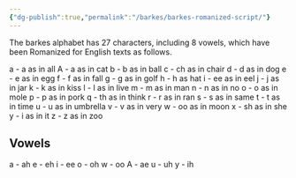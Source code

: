 ```yaml
---
{"dg-publish":true,"permalink":"/barkes/barkes-romanized-script/"}
---
```


The barkes alphabet has 27 characters, including 8 vowels, which have been Romanized for English texts as follows.

a - a as in all
A - a as in cat
b - b as in ball
c - ch as in chair
d - d as in dog
e - e as in egg
f - f as in fall
g - g as in golf
h - h as hat
i - ee as in eel
j - j as in jar
k - k as in kiss
l - l as in live
m - m as in man
n - n as in no
o - o as in mole
p - p as in pork
q - th as in think
r - r as in ran
s - s as in same
t - t as in time
u - u as in umbrella
v - v as in very
w - oo as in moon
x - sh as in she
y - i as in it
z - z as in zoo

## Vowels
a - ah
e - eh
i - ee
o - oh
w - oo
A - ae
u - uh
y - ih